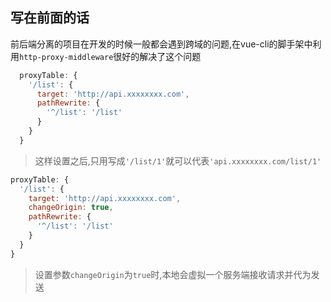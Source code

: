 ## 写在前面的话
前后端分离的项目在开发的时候一般都会遇到跨域的问题,在vue-cli的脚手架中利用<code>http-proxy-middleware</code>很好的解决了这个问题
```javascript
  proxyTable: {
    '/list': {
      target: 'http://api.xxxxxxxx.com',
      pathRewrite: {
        '^/list': '/list'
      }
    }
  }
```
> 这样设置之后,只用写成<code>'/list/1'</code>就可以代表<code>'api.xxxxxxxx.com/list/1'</code>
```javascript
proxyTable: {
  '/list': {
    target: 'http://api.xxxxxxxx.com',
    changeOrigin: true,
    pathRewrite: {
      '^/list': '/list'
    }
  }
}
```
>设置参数<code>changeOrigin</code>为<code>true</code>时,本地会虚拟一个服务端接收请求并代为发送
